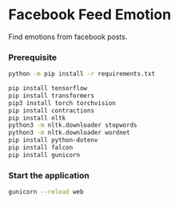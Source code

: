# Facebook Feed Emotion

Find emotions from facebook posts.

### Prerequisite

```bash
python -m pip install -r requirements.txt

pip install tensorflow
pip install transformers
pip3 install torch torchvision
pip install contractions
pip install nltk
python3 -m nltk.downloader stopwords
python3 -m nltk.downloader wordnet
pip install python-dotenv
pip install falcon
pip install gunicorn
```

### Start the application

```bash
gunicorn --reload web
```
